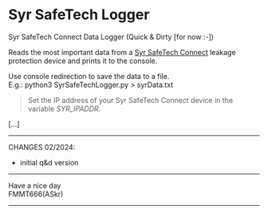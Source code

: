 Syr SafeTech Logger
===================

Syr SafeTech Connect Data Logger (Quick & Dirty [for now :-])

Reads the most important data from a [Syr SafeTech Connect][1] leakage protection device and prints it to the console.

Use console redirection to save the data to a file.  
E.g.:
    python3 SyrSafeTechLogger.py > syrData.txt

> Set the IP address of your Syr SafeTech Connect device in the variable *SYR_IPADDR*.

[...]

---
CHANGES 02/2024:
  - initial q&d version

---
Have a nice day  
FMMT666(ASkr)

---
[1]: https://www.syr.de/en/Products/CB9D9A72-BC51-40CE-840E-73401981A519/SafeTech-Connect
